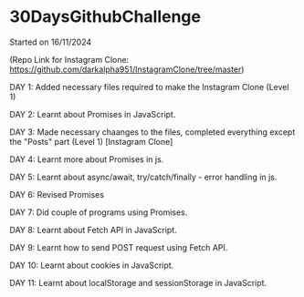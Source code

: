 # 30DaysGithubChallenge
Started on 16/11/2024

(Repo Link for Instagram Clone: https://github.com/darkalpha951/InstagramClone/tree/master)


DAY 1: Added necessary files required to make the Instagram Clone (Level 1)

DAY 2: Learnt about Promises in JavaScript.

DAY 3: Made necessary chaanges to the files, completed everything except the "Posts" part (Level 1) [Instagram Clone]

DAY 4: Learnt more about Promises in js.

DAY 5: Learnt about async/await, try/catch/finally - error handling in js.

DAY 6: Revised Promises

DAY 7: Did couple of programs using Promises.

DAY 8: Learnt about Fetch API in JavaScript.

DAY 9: Learnt how to send POST request using Fetch API.

DAY 10: Learnt about cookies in JavaScript.

DAY 11: Learnt about localStorage and sessionStorage in JavaScript.
